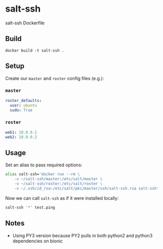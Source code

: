 # salt-ssh
salt-ssh Dockerfile

## Build
```
docker build -t salt-ssh .
```

## Setup
Create our `master` and `roster` config files (e.g.):

### `master`
```yaml
roster_defaults:
  user: ubuntu
  sudo: True
```

### `roster`
```yaml
web1: 10.0.0.1
web2: 10.0.0.2
```

## Usage
Set an alias to pass required options:
```bash
alias salt-ssh='docker run --rm \
    -v ~/salt-ssh/master:/etc/salt/master \
    -v ~/salt-ssh/roster:/etc/salt/roster \
    -v ~/.ssh/id_rsa:/etc/salt/pki/master/ssh/salt-ssh.rsa salt-ssh'
```

Now we can call `salt-ssh` as if it were installed locally:
```bash
salt-ssh '*' test.ping
```

## Notes
* Using PY3 version because PY2 pulls in both python2 and python3 dependencies on bionic
